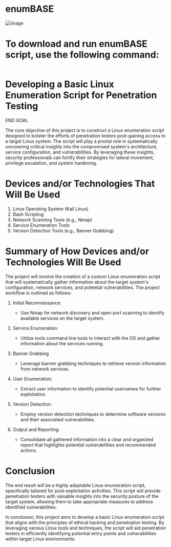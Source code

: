 # enumBASE

![image](https://github.com/grahmik/enumBASE/assets/125515783/e8b58808-1249-4d48-b5dc-c40edfd4a64f)






# To download and run enumBASE script, use the following command:
``` wget https://raw.githubusercontent.com/grahmik/enumBASE/master/enumBASE.sh; chmod +x enumBASE.sh 
```

#
# Developing a Basic Linux Enumeration Script for Penetration Testing

END GOAL

The core objective of this project is to construct a Linux enumeration script designed to bolster the efforts of penetration testers post-gaining access to a target Linux system. The script will play a pivotal role in systematically uncovering critical insights into the compromised system's architecture, service configuration, and vulnerabilities. By leveraging these insights, security professionals can fortify their strategies for lateral movement, privilege escalation, and system hardening.


# Devices and/or Technologies That Will Be Used

1. Linux Operating System (Kali Linux)
2. Bash Scripting
3. Network Scanning Tools (e.g., Nmap)
4. Service Enumeration Tools 
5. Version Detection Tools (e.g., Banner Grabbing)


# Summary of How Devices and/or Technologies Will Be Used

The project will involve the creation of a custom Linux enumeration script that will systematically gather information about the target system's configuration, network services, and potential vulnerabilities. The project workflow is outlined as follows:

1. Initial Reconnaissance:
   - Use Nmap for network discovery and open port scanning to identify available services on the target system.

2. Service Enumeration:
   - Utilize tools command line tools to interact with the OS and gather information about the services running.

3. Banner Grabbing
   - Leverage banner grabbing techniques to retrieve version information from network services.

4. User Enumeration:
   - Extract user information to identify potential usernames for further exploitation.

5. Version Detection:
   - Employ version detection techniques to determine software versions and their associated vulnerabilities.

6. Output and Reporting:
   - Consolidate all gathered information into a clear and organized report that highlights potential vulnerabilities and recommended actions.


# Conclusion

The end result will be a highly adaptable Linux enumeration script, specifically tailored for post-exploitation activities. This script will provide penetration testers with valuable insights into the security posture of the target system, allowing them to take appropriate measures to address identified vulnerabilities.

In conclusion, this project aims to develop a basic Linux enumeration script that aligns with the principles of ethical hacking and penetration testing. By leveraging various Linux tools and techniques, the script will aid penetration testers in efficiently identifying potential entry points and vulnerabilities within target Linux environments.


